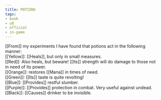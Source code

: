 ```yaml
---
title: POTIONS
tags:
- book
- u8
- official
- in-game
---
```


  
[[From]] my experiments I have found that potions act in the following manner:  
[[Yellow]]: [[Heals]], but only in small measures.  
[[Red]]: Also heals, but beware! [[Its]] strength will do damage to those not in need of its power.  
[[Orange]]: restores [[Mana]] in times of need.  
[[Green]]: [[Its]] taste is quite revolting!  
[[Blue]]: [[Provides]] restful slumber.  
[[Purple]]: [[Provides]] protection in combat. Very useful against undead.  
[[Black]]: [[Causes]] drinker to be invisible.